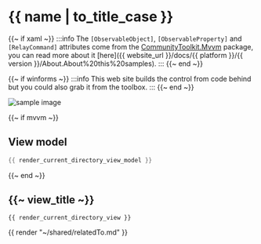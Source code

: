 # {{ name | to_title_case }}

{{~ if xaml ~}}
:::info
The `[ObservableObject]`, `[ObservableProperty]` and `[RelayCommand]` attributes come from the 
[CommunityToolkit.Mvvm](https://www.nuget.org/packages/CommunityToolkit.Mvvm/) package, you can read more about it 
[here]({{ website_url }}/docs/{{ platform }}/{{ version }}/About.About%20this%20samples).
:::
{{~ end ~}}


{{~ if winforms ~}}
:::info
This web site builds the control from code behind but you could also grab it from the toolbox.
:::
{{~ end ~}}

<div class="text-center sample-img">
    <img src="https://raw.githubusercontent.com/beto-rodriguez/LiveCharts2/dev/docs/{{ unique_name }}/all.png" alt="sample image" />
</div>

{{~ if mvvm ~}}
## View model

```csharp
{{ render_current_directory_view_model }}
```
{{~ end ~}}

## {{~ view_title ~}}

```
{{ render_current_directory_view }}
```

{{ render "~/shared/relatedTo.md" }}
